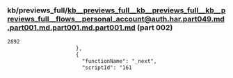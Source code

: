 ### kb/previews_full/kb__previews_full__kb__previews_full__kb__previews_full__flows__personal_account@auth.har.part049.md.part001.md.part001.md.part001.md (part 002)

```md
2892
                      },
                      {
                        "functionName": "_next",
                        "scriptId": "161
```

```
